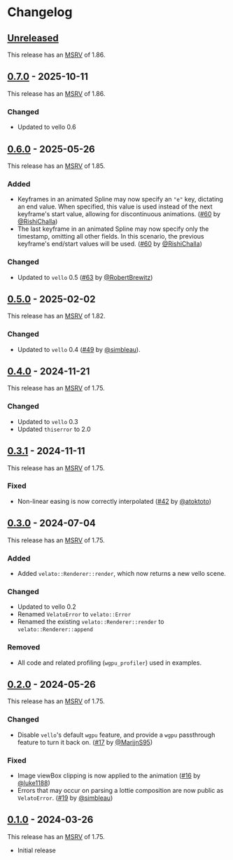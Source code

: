 # Changelog

<!-- Instructions

This changelog follows the patterns described here: <https://keepachangelog.com/en/1.0.0/>.

Subheadings to categorize changes are `added, changed, deprecated, removed, fixed, security`.

-->

## [Unreleased]

This release has an [MSRV][] of 1.86.

## [0.7.0]  - 2025-10-11

This release has an [MSRV][] of 1.86.

### Changed

- Updated to vello 0.6

## [0.6.0]  - 2025-05-26

This release has an [MSRV][] of 1.85.

### Added

- Keyframes in an animated Spline may now specify an `"e"` key, dictating an end value. When specified, this value is used instead of the next keyframe's start value, allowing for discontinuous animations. ([#60][] by [@RishiChalla][])
- The last keyframe in an animated Spline may now specify only the timestamp, omitting all other fields. In this scenario, the previous keyframe's end/start values will be used. ([#60][] by [@RishiChalla][])

### Changed

- Updated to `vello` 0.5 ([#63][] by [@RobertBrewitz][])

## [0.5.0]  - 2025-02-02

This release has an [MSRV][] of 1.82.

### Changed

- Updated to `vello` 0.4 ([#49][] by [@simbleau][]).

## [0.4.0]  - 2024-11-21

This release has an [MSRV][] of 1.75.

### Changed

- Updated to `vello` 0.3
- Updated `thiserror` to 2.0

## [0.3.1]  - 2024-11-11

This release has an [MSRV][] of 1.75.

### Fixed

- Non-linear easing is now correctly interpolated ([#42] by [@atoktoto])

## [0.3.0]  - 2024-07-04

This release has an [MSRV][] of 1.75.

### Added

- Added `velato::Renderer::render`, which now returns a new vello scene.

### Changed

- Updated to vello 0.2
- Renamed `VelatoError` to `velato::Error`
- Renamed the existing `velato::Renderer::render` to `velato::Renderer::append`

### Removed

- All code and related profiling (`wgpu_profiler`) used in examples.

## [0.2.0] - 2024-05-26

This release has an [MSRV][] of 1.75.

### Changed

- Disable `vello`'s default `wgpu` feature, and provide a `wgpu` passthrough feature to turn it back on. ([#17] by [@MarijnS95])

### Fixed

- Image viewBox clipping is now applied to the animation ([#16] by [@luke1188])
- Errors that may occur on parsing a lottie composition are now public as `VelatoError`. ([#19] by [@simbleau])

## [0.1.0] - 2024-03-26

This release has an [MSRV][] of 1.75.

- Initial release

[@luke1188]: https://github.com/luke1188
[@MarijnS95]: https://github.com/MarijnS95
[@simbleau]: https://github.com/simbleau
[@atoktoto]: https://github.com/atoktoto
[@RishiChalla]: https://github.com/RishiChalla
[@RobertBrewitz]: https://github.com/RobertBrewitz

[#16]: https://github.com/linebender/velato/pull/16
[#17]: https://github.com/linebender/velato/pull/17
[#19]: https://github.com/linebender/velato/pull/19
[#42]: https://github.com/linebender/velato/pull/42
[#49]: https://github.com/linebender/velato/pull/49
[#60]: https://github.com/linebender/velato/pull/60
[#63]: https://github.com/linebender/velato/pull/63

[Unreleased]: https://github.com/linebender/velato/compare/v0.7.0...HEAD
[0.7.0]: https://github.com/linebender/velato/compare/v0.6.0...v0.7.0
[0.6.0]: https://github.com/linebender/velato/compare/v0.5.0...v0.6.0
[0.5.0]: https://github.com/linebender/velato/compare/v0.4.0...v0.5.0
[0.4.0]: https://github.com/linebender/velato/compare/v0.3.1...v0.4.0
[0.3.1]: https://github.com/linebender/velato/compare/v0.3.0...v0.3.1
[0.3.0]: https://github.com/linebender/velato/compare/v0.2.0...v0.3.0
[0.2.0]: https://github.com/linebender/velato/compare/v0.1.0...v0.2.0
[0.1.0]: https://github.com/linebender/velato/releases/tag/v0.1.0

[MSRV]: README.md#minimum-supported-rust-version-msrv
